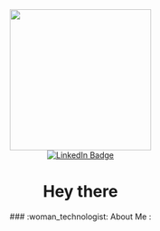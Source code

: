 <div id="header" align="center">
  <img src="https://media.giphy.com/media/l0K4n42JVSqqUvAQg/giphy.gif" width="250">
<div/>
  
<div id="badges">
  <a href="https://www.linkedin.com/in/vladyslav-morozov-6624a3264/">
    <img src="https://img.shields.io/badge/LinkedIn-blue?style=for-the-badge&logo=linkedin&logoColor=white" alt="LinkedIn Badge"/>
  </a>
  <div>
  <img src="https://komarev.com/ghpvc/?username=VladyslavVM&style=flat-square&color=blue" alt=""/>
  <div/>
  <h1>
  Hey there 
  </h1>
<div/>
### :woman_technologist: About Me :
